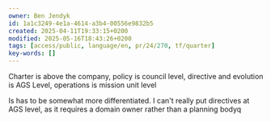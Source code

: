 ```yaml
---
owner: Ben Jendyk
id: 1a1c3249-4e1a-4614-a3b4-00556e9832b5
created: 2025-04-11T19:33:15+0200
modified: 2025-05-16T18:43:26+0200
tags: [access/public, language/en, pr/24/270, tf/quarter]
key-words: []
---
```


Charter is above the company, policy is council level, directive and evolution is AGS Level, operations is mission unit level

Is has to be somewhat more differentiated. I can't really put directives at AGS level, as it requires a domain owner rather than a planning bodyq